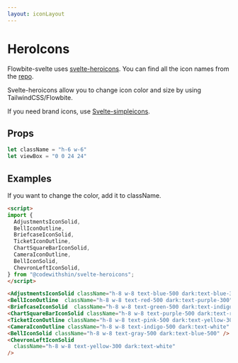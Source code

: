 ```yaml
---
layout: iconLayout
---
```


<script>
  import {
    AdjustmentsIconSolid,
    BellIconOutline,
    BriefcaseIconSolid,
    TicketIconOutline,
    ChartSquareBarIconSolid,
    CameraIconOutline,
    BellIconSolid,
    ChevronLeftIconSolid,
  } from "@codewithshin/svelte-heroicons";
</script>

<h1 class="text-3xl w-full dark:text-white py-8">HeroIcons</h1>

<p class="dark:text-white py-4 text-lg">Flowbite-svelte uses <a class="text-blue-600 hover:underline dark:text-blue-500" href="https://github.com/shinokada/svelte-heroicons" target="_blank">svelte-heroicons</a>.
You can find all the icon names from the <a class="text-blue-600 hover:underline dark:text-blue-500" href="https://github.com/shinokada/svelte-heroicons/blob/main/icon-names.md">repo</a>.</p>

<p class=" dark:text-white py-4">Svelte-heroicons allow you to change icon color and size by using TailwindCSS/Flowbite.</p>

<p class=" dark:text-white py-4">If you need brand icons, use <a class="text-blue-600 hover:underline dark:text-blue-500" href="https://github.com/shinokada/svelte-simpleicons" target="_blank">Svelte-simpleicons</a>.</p>

<h2 class="text-2xl w-full dark:text-white mt-8">Props</h2>

```js
let className = "h-6 w-6"
let viewBox = "0 0 24 24"
```

<h2 class="text-2xl w-full dark:text-white mt-8">Examples</h2>

<p class=" dark:text-white">If you want to change the color, add it to className.</p>

<div class="container flex flex-wrap justify-center rounded-xl mx-auto bg-gradient-to-r bg-white dark:bg-gray-900 border border-gray-200 dark:border-gray-700 p-2 sm:p-6">

<AdjustmentsIconSolid className="h-8 w-8 text-blue-500 dark:text-red-300" />
<BellIconOutline  className="h-8 w-8 text-red-500 dark:text-green-300" />
<BriefcaseIconSolid  className="h-8 w-8 text-green-500 dark:text-indigo-300" />
<ChartSquareBarIconSolid className="h-8 w-8 text-purple-500 dark:text-pink-300" />
<TicketIconOutline className="h-8 w-8 text-pink-500 dark:text-indigo-300" />
<CameraIconOutline className="h-8 w-8 text-indigo-500 dark:text-white" />
<BellIconSolid className="h-8 w-8 text-gray-500 dark:text-yellow-500" />
<ChevronLeftIconSolid
  className="h-8 w-8 text-yellow-300 dark:text-white"
/>
</div>

```html
<script>
import {
  AdjustmentsIconSolid,
  BellIconOutline,
  BriefcaseIconSolid,
  TicketIconOutline,
  ChartSquareBarIconSolid,
  CameraIconOutline,
  BellIconSolid,
  ChevronLeftIconSolid,
} from "@codewithshin/svelte-heroicons";
</script>

<AdjustmentsIconSolid className="h-8 w-8 text-blue-500 dark:text-blue-300" />
<BellIconOutline  className="h-8 w-8 text-red-500 dark:text-purple-300" />
<BriefcaseIconSolid  className="h-8 w-8 text-green-500 dark:text-indigo-300" />
<ChartSquareBarIconSolid className="h-8 w-8 text-purple-500 dark:text-red-300" />
<TicketIconOutline className="h-8 w-8 text-pink-500 dark:text-yellow-300" />
<CameraIconOutline className="h-8 w-8 text-indigo-500 dark:text-white" />
<BellIconSolid className="h-8 w-8 text-gray-500 dark:text-blue-500" />
<ChevronLeftIconSolid
  className="h-8 w-8 text-yellow-300 dark:text-white"
/>
```
